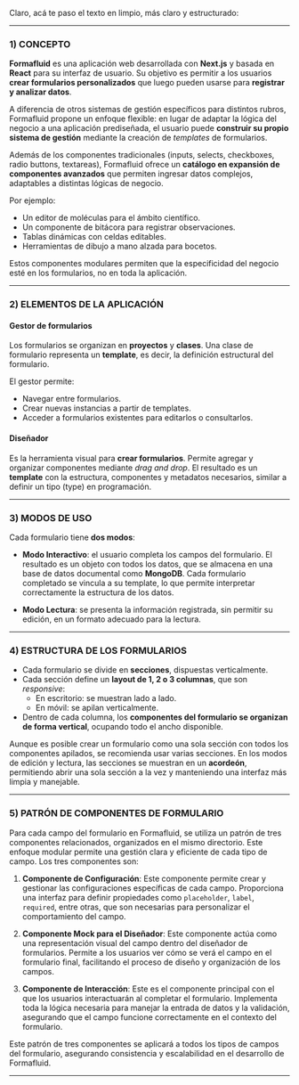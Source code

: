 Claro, acá te paso el texto en limpio, más claro y estructurado:

---

### 1) CONCEPTO

**Formafluid** es una aplicación web desarrollada con **Next.js** y basada en **React** para su interfaz de usuario. Su objetivo es permitir a los usuarios **crear formularios personalizados** que luego pueden usarse para **registrar y analizar datos**.

A diferencia de otros sistemas de gestión específicos para distintos rubros, Formafluid propone un enfoque flexible: en lugar de adaptar la lógica del negocio a una aplicación prediseñada, el usuario puede **construir su propio sistema de gestión** mediante la creación de *templates* de formularios.

Además de los componentes tradicionales (inputs, selects, checkboxes, radio buttons, textareas), Formafluid ofrece un **catálogo en expansión de componentes avanzados** que permiten ingresar datos complejos, adaptables a distintas lógicas de negocio. 

Por ejemplo:
- Un editor de moléculas para el ámbito científico.
- Un componente de bitácora para registrar observaciones.
- Tablas dinámicas con celdas editables.
- Herramientas de dibujo a mano alzada para bocetos.

Estos componentes modulares permiten que la especificidad del negocio esté en los formularios, no en toda la aplicación.

---

### 2) ELEMENTOS DE LA APLICACIÓN

#### Gestor de formularios

Los formularios se organizan en **proyectos** y **clases**. Una clase de formulario representa un **template**, es decir, la definición estructural del formulario.

El gestor permite:
- Navegar entre formularios.
- Crear nuevas instancias a partir de templates.
- Acceder a formularios existentes para editarlos o consultarlos.

#### Diseñador

Es la herramienta visual para **crear formularios**. Permite agregar y organizar componentes mediante *drag and drop*. El resultado es un **template** con la estructura, componentes y metadatos necesarios, similar a definir un tipo (type) en programación.

---

### 3) MODOS DE USO

Cada formulario tiene **dos modos**:

- **Modo Interactivo**: el usuario completa los campos del formulario. El resultado es un objeto con todos los datos, que se almacena en una base de datos documental como **MongoDB**. Cada formulario completado se vincula a su template, lo que permite interpretar correctamente la estructura de los datos.

- **Modo Lectura**: se presenta la información registrada, sin permitir su edición, en un formato adecuado para la lectura.

---

### 4) ESTRUCTURA DE LOS FORMULARIOS

- Cada formulario se divide en **secciones**, dispuestas verticalmente.
- Cada sección define un **layout de 1, 2 o 3 columnas**, que son *responsive*:
  - En escritorio: se muestran lado a lado.
  - En móvil: se apilan verticalmente.
- Dentro de cada columna, los **componentes del formulario se organizan de forma vertical**, ocupando todo el ancho disponible.

Aunque es posible crear un formulario como una sola sección con todos los componentes apilados, se recomienda usar varias secciones. En los modos de edición y lectura, las secciones se muestran en un **acordeón**, permitiendo abrir una sola sección a la vez y manteniendo una interfaz más limpia y manejable.

---

### 5) PATRÓN DE COMPONENTES DE FORMULARIO

Para cada campo del formulario en Formafluid, se utiliza un patrón de tres componentes relacionados, organizados en el mismo directorio. Este enfoque modular permite una gestión clara y eficiente de cada tipo de campo. Los tres componentes son:

1. **Componente de Configuración**: Este componente permite crear y gestionar las configuraciones específicas de cada campo. Proporciona una interfaz para definir propiedades como `placeholder`, `label`, `required`, entre otras, que son necesarias para personalizar el comportamiento del campo.

2. **Componente Mock para el Diseñador**: Este componente actúa como una representación visual del campo dentro del diseñador de formularios. Permite a los usuarios ver cómo se verá el campo en el formulario final, facilitando el proceso de diseño y organización de los campos.

3. **Componente de Interacción**: Este es el componente principal con el que los usuarios interactuarán al completar el formulario. Implementa toda la lógica necesaria para manejar la entrada de datos y la validación, asegurando que el campo funcione correctamente en el contexto del formulario.

Este patrón de tres componentes se aplicará a todos los tipos de campos del formulario, asegurando consistencia y escalabilidad en el desarrollo de Formafluid.

---
